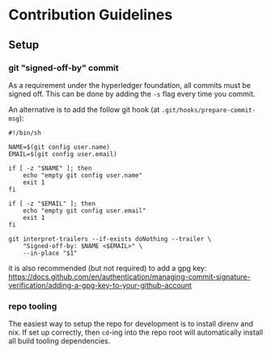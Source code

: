 # Contribution Guidelines

## Setup

### git "signed-off-by" commit

As a requirement under the hyperledger foundation, all commits must be signed off. This can be done by adding the `-s` flag every time you commit.

An alternative is to add the follow git hook (at `.git/hooks/prepare-commit-msg`):

```
#!/bin/sh

NAME=$(git config user.name)
EMAIL=$(git config user.email)

if [ -z "$NAME" ]; then
    echo "empty git config user.name"
    exit 1
fi

if [ -z "$EMAIL" ]; then
    echo "empty git config user.email"
    exit 1
fi

git interpret-trailers --if-exists doNothing --trailer \
    "Signed-off-by: $NAME <$EMAIL>" \
    --in-place "$1"
```

it is also recommended (but not required) to add a gpg key: https://docs.github.com/en/authentication/managing-commit-signature-verification/adding-a-gpg-key-to-your-github-account

### repo tooling

The easiest way to setup the repo for development is to install direnv and nix. If set up correctly, then `cd`-ing into the repo root will automatically install all build tooling dependencies.
